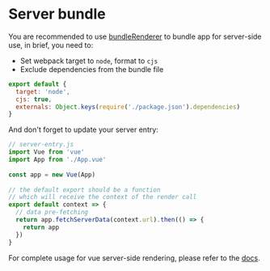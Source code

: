 # Server bundle

You are recommended to use [bundleRenderer](https://www.npmjs.com/package/vue-server-renderer#why-use-bundlerenderer) to bundle app for server-side use, in brief, you need to:

- Set webpack target to `node`, format to `cjs`
- Exclude dependencies from the bundle file

```js
export default {
  target: 'node',
  cjs: true,
  externals: Object.keys(require('./package.json').dependencies)
}
```

And don't forget to update your server entry:

```js
// server-entry.js 
import Vue from 'vue'
import App from './App.vue'
 
const app = new Vue(App)
 
// the default export should be a function 
// which will receive the context of the render call 
export default context => {
  // data pre-fetching 
  return app.fetchServerData(context.url).then(() => {
    return app
  })
}
```

For complete usage for vue server-side rendering, please refer to the [docs](https://www.npmjs.com/package/vue-server-renderer).
